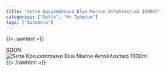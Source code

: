 ```yaml
---
title: "Sette Κρεμοσάπουνο Blue Marine Ανταλλακτικό 1000ml"
categories: ["Sette", "Μη Τρόφιμα"]
tags: ["Σαπούνια"]
---
```

{{< rawhtml >}}

<div class="sload415"><div class="product">SOON<br><div class="pimg"><img alt="Sette Κρεμοσάπουνο Blue Marine Ανταλλακτικό 1000ml" title="Sette Κρεμοσάπουνο Blue Marine Ανταλλακτικό 1000ml" src="/media/images/sette-kremosapouno-blue-marine-antallaktiko-1000ml.jpg"></div></div></div>
{{< /rawhtml >}}


